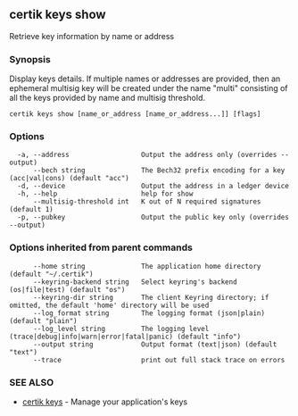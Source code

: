 ## certik keys show

Retrieve key information by name or address

### Synopsis

Display keys details. If multiple names or addresses are provided,
then an ephemeral multisig key will be created under the name "multi"
consisting of all the keys provided by name and multisig threshold.

```
certik keys show [name_or_address [name_or_address...]] [flags]
```

### Options

```
  -a, --address                  Output the address only (overrides --output)
      --bech string              The Bech32 prefix encoding for a key (acc|val|cons) (default "acc")
  -d, --device                   Output the address in a ledger device
  -h, --help                     help for show
      --multisig-threshold int   K out of N required signatures (default 1)
  -p, --pubkey                   Output the public key only (overrides --output)
```

### Options inherited from parent commands

```
      --home string              The application home directory (default "~/.certik")
      --keyring-backend string   Select keyring's backend (os|file|test) (default "os")
      --keyring-dir string       The client Keyring directory; if omitted, the default 'home' directory will be used
      --log_format string        The logging format (json|plain) (default "plain")
      --log_level string         The logging level (trace|debug|info|warn|error|fatal|panic) (default "info")
      --output string            Output format (text|json) (default "text")
      --trace                    print out full stack trace on errors
```

### SEE ALSO

* [certik keys](certik_keys.md)	 - Manage your application's keys


